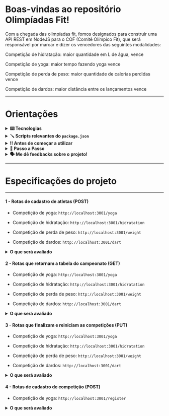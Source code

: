 # Boas-vindas ao repositório Olimpíadas Fit!

Com a chegada das olimpíadas fit, fomos designados para construir uma API REST em NodeJS para o COF (Comitê Olímpico Fit), que será responsável por marcar e dizer os vencedores das seguintes modalidades:

Competição de hidratação: maior quantidade em L de água, vence

Competição de yoga: maior tempo fazendo yoga vence

Competição de perda de peso: maior quantidade de calorias perdidas vence

Competição de dardos: maior distância entre os lançamentos vence


---
# Orientações

<details>
  <summary>
    <strong>⌨️ Tecnologias</strong>
  </summary>
  
  - **Typescript**
  
  - **Node**
  
  - **Express**
  
  - **MySql**
  
  - **Sequelize**
  
  - **Chai**
  
  - **Mocha**
  
  - **Sinon**
  
  - **Dotenv**

</details>

<details>
  <summary>
    <strong>🪛 Scripts relevantes do <code>package.json</code></strong>
  </summary><br>

  - `dev`: Roda a aplicação na porta `3001`;
    - *uso (na raiz do projeto): `npm run dev`*

  - `db:reset`: Roda os scripts do `Sequelize` restaurando o **banco de dados**. Utilize esse script caso ocorra algum problema no seu banco local;
    - *uso (na raiz do projeto): `npm run db:reset`*

  - `test`: Roda todos os testes;
    - *uso (na raiz do projeto): `npm test`*

</details>

 <details>
  <summary>
    <strong>‼️ Antes de começar a utilizar</strong>
  </summary><br>

  1. Certifique-se que possui o bando de dados MYSQL em sua máquina

  2. Configuração das variáveis de ambiente

    - Caso não queira utilizar variável de ambiente: Vá no arquivo src/database/config/database.ts e modifique manualmente.
  
 </details>

<details>
  <summary>
    <strong>🤝 Passo a Passo</strong>
  </summary><br>

  1. Clone o repositório

  - Use o comando: `git clone git@github.com:msennaa/ttbackend.git`
  - Entre na pasta do repositório que você acabou de clonar:
    - `cd ttbackend`

  2. Instale as dependências

  - Para isso, use o seguinte comando: `npm install`
  
  3. Restaure o banco de dados

  - Para isso, use o seguinte comando na raiz do projeto: `npm run db:reset`
  
  4. Subindo a aplicação na porta 3001

  - Para isso, use o seguinte comando na raiz do projeto: `npm run dev`
  
  </details>
  
<details>
  <summary>
    <strong>🗣 Me dê feedbacks sobre o projeto!</strong>
  </summary><br>

  Qualquer tipo de feedback é bem vindo para que eu possa continuar melhorando. 
   - **senamatheusjob@gmail.com**

</details>


---

  
# Especificações do projeto

---

####  1 - Rotas de cadastro de atletas (POST)

- Competição de yoga: `http://localhost:3001/yoga`

- Competição de hidratação: `http://localhost:3001/hidratation`

- Competição de perda de peso: `http://localhost:3001/weight`

- Competição de dardos: `http://localhost:3001/dart`
<details>
  <summary>
    <b>O que será avaliado</b>
  </summary>

  - Se todos os campos estão preenchidos.
    - Segue abaixo os retornos caso o preenchimento não seja o esperado ou o cadastro do atleta seja feito em uma competição que já foi finalizada
    
    ```json
    { "message": "Athlete is required" }
    ```
    
    ```json
    { "message": "Value is required" }
    ```
    
    ```json
    { "message": "Unity is required" }
    ```
    
    ```json
    { "message": "Athlete must be at least 3 characters"}
    ```
    
    ```json
    { "message": "Athlete must be a string"}
    ```
    
    ```json
    { "message": "Value must be a string" }
    ```
    
    ```json
    { "message": "Invalid value" }
    ```
    
    ```json
    { "message": "Unity must be a string" }
    ```
    
    ```json
    { "message": "Invalid Unity" }
    ```
  
    ```json
    { "message": "This competition is over" }
    ```

</details>

####  2 - Rotas que retornam a tabela do campeonato (GET)

- Competição de yoga: `http://localhost:3001/yoga`

- Competição de hidratação: `http://localhost:3001/hidratation`

- Competição de perda de peso: `http://localhost:3001/weight`

- Competição de dardos: `http://localhost:3001/dart`
<details>
  <summary>
    <b>O que será avaliado</b>
  </summary>

  - Se está ordenado corretamente.
    - Segue abaixo o retorno dos campeonatos
    
```json
[
    {
        "posicao": 1,
        "competicao": "campeonato de yoga",
        "atleta": "Yuri",
        "valor": "10",
        "unity": "m"
    },
    {
        "posicao": 2,
        "competicao": "campeonato de yoga",
        "atleta": "Renata",
        "valor": "2",
        "unity": "m"
    },
    {
        "posicao": 3,
        "competicao": "campeonato de yoga",
        "atleta": "Joao das Neves",
        "valor": "10",
        "unity": "s"
    },
    {
        "posicao": 4,
        "competicao": "campeonato de yoga",
        "atleta": "Rui",
        "valor": "2",
        "unity": "s"
    }
]
```

---
    
```json
[
    {
        "posicao": 1,
        "competicao": "campeonato de hidratação",
        "atleta": "Rubens",
        "valor": "8",
        "unity": "l"
    },
    {
        "posicao": 2,
        "competicao": "campeonato de hidratação",
        "atleta": "Marcio",
        "valor": "2",
        "unity": "l"
    },
    {
        "posicao": 3,
        "competicao": "campeonato de hidratação",
        "atleta": "Joao",
        "valor": "500",
        "unity": "ml"
    },
    {
        "posicao": 4,
        "competicao": "campeonato de hidratação",
        "atleta": "Oseias",
        "valor": "150",
        "unity": "ml"
    }
]
```

---
    
```json
[
    {
        "posicao": 1,
        "competicao": "campeonato de perda de peso",
        "atleta": "Brenda",
        "valor": "30",
        "unity": "kg"
    },
    {
        "posicao": 2,
        "competicao": "campeonato de perda de peso",
        "atleta": "Ricardo",
        "valor": "2",
        "unity": "kg"
    },
    {
        "posicao": 3,
        "competicao": "campeonato de perda de peso",
        "atleta": "Paula",
        "valor": "500",
        "unity": "g"
    },
    {
        "posicao": 4,
        "competicao": "campeonato de perda de peso",
        "atleta": "Andre",
        "valor": "100",
        "unity": "g"
    }
]
```
---
    
```json
[
    {
        "posicao": 1,
        "competicao": "campeonato de dardos",
        "atleta": "Marco",
        "valor": "30",
        "unity": "m"
    },
    {
        "posicao": 2,
        "competicao": "campeonato de dardos",
        "atleta": "Ursula",
        "valor": "15",
        "unity": "m"
    },
    {
        "posicao": 3,
        "competicao": "campeonato de dardos",
        "atleta": "Roberto",
        "valor": "50",
        "unity": "cm"
    },
    {
        "posicao": 4,
        "competicao": "campeonato de dardos",
        "atleta": "Irineu",
        "valor": "10",
        "unity": "cm"
    }
]
```

</details>

####  3 - Rotas que finalizam e reiniciam as competições (PUT)

- Competição de yoga: `http://localhost:3001/yoga`

- Competição de hidratação: `http://localhost:3001/hidratation`

- Competição de perda de peso: `http://localhost:3001/weight`

- Competição de dardos: `http://localhost:3001/dart`
<details>
  <summary>
    <b>O que será avaliado</b>
  </summary>

  - Se é possível finalizar e reiniciar a competição.
    - Segue abaixo o retorno das atualizações.
    
    ```json
    { "message": "Finishing competition" }
    ```
    
    ```json
    { "message": "Restarting competition" }
    ```

</details>

####  4 - Rotas de cadastro de competição (POST)

- Competição de yoga: `http://localhost:3001/register`

<details>
  <summary>
    <b>O que será avaliado</b>
  </summary>

  - Se todos os campos estão preenchidos.
    - Segue abaixo os retornos caso o preenchimento não seja o esperado
    
    ```json
    { "message": "competitionName is required" }
    ```
    
    ```json
    { "message": "competitionName must be a string" }
    ```
    
    ```json
    { "message": "competitionName must be at least 3 characters" }
    ```
</details>
